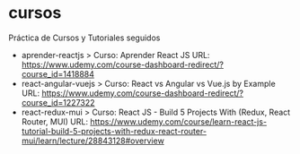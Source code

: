# cursos
Práctica de Cursos y Tutoriales seguidos

- aprender-reactjs > 
    Curso: Aprender React JS
    URL: https://www.udemy.com/course-dashboard-redirect/?course_id=1418884
- react-angular-vuejs > 
    Curso: React vs Angular vs Vue.js by Example
    URL: https://www.udemy.com/course-dashboard-redirect/?course_id=1227322
- react-redux-mui > 
    Curso: React JS - Build 5 Projects With (Redux, React Router, MUI)
    URL: https://www.udemy.com/course/learn-react-js-tutorial-build-5-projects-with-redux-react-router-mui/learn/lecture/28843128#overview
